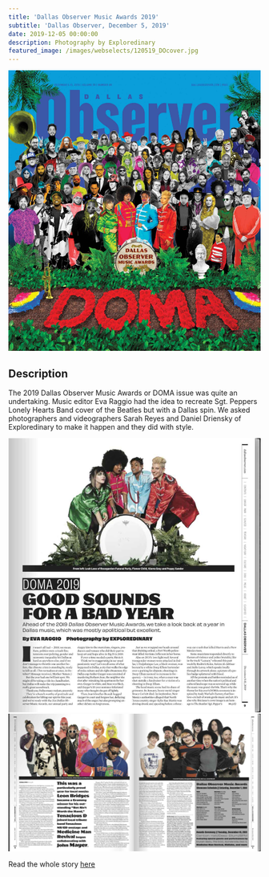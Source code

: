 ```yaml
---
title: 'Dallas Observer Music Awards 2019'
subtitle: 'Dallas Observer, December 5, 2019'
date: 2019-12-05 00:00:00
description: Photography by Exploredinary
featured_image: /images/webselects/120519_DOcover.jpg
---
```


![](/images/webselects/120519_DOcover.jpg)

## Description

The 2019 Dallas Observer Music Awards or DOMA issue was quite an undertaking. Music editor Eva Raggio had the idea to recreate Sgt. Peppers Lonely Hearts Band cover of the Beatles but with a Dallas spin. We asked photographers and videographers Sarah Reyes and Daniel Driensky of Exploredinary to make it happen and they did with style.

![](/images/webselects/2019_doma-1.jpg)
![](/images/webselects/2019_doma-2.jpg)

Read the whole story [here](https://www.dallasobserver.com/music/announcing-the-2019-dallas-observer-music-awards-nominees-11756242)